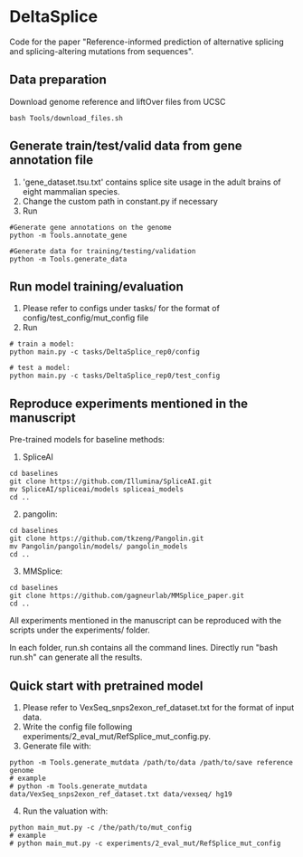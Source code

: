 # DeltaSplice
Code for the paper "Reference-informed prediction of alternative splicing and splicing-altering mutations from sequences". 

## Data preparation

Download genome reference and liftOver files from UCSC
>>>
    bash Tools/download_files.sh
>>>

## Generate train/test/valid data from gene annotation file

1. 'gene_dataset.tsu.txt' contains splice site usage in the adult brains of eight mammalian species.
2. Change the custom path in constant.py if necessary
3. Run
>>>
    #Generate gene annotations on the genome
    python -m Tools.annotate_gene

    #Generate data for training/testing/validation
    python -m Tools.generate_data
>>>

## Run model training/evaluation

1. Please refer to configs under tasks/ for the format of config/test_config/mut_config file
2. Run
>>>
    # train a model: 
    python main.py -c tasks/DeltaSplice_rep0/config

    # test a model: 
    python main.py -c tasks/DeltaSplice_rep0/test_config
>>>


## Reproduce experiments mentioned in the manuscript

Pre-trained models for baseline methods:

1. SpliceAI
>>>
    cd baselines
    git clone https://github.com/Illumina/SpliceAI.git
    mv SpliceAI/spliceai/models spliceai_models
    cd ..
>>>

2. pangolin:
>>>
    cd baselines
    git clone https://github.com/tkzeng/Pangolin.git
    mv Pangolin/pangolin/models/ pangolin_models
    cd ..
>>>

3. MMSplice: 
>>>
    cd baselines
    git clone https://github.com/gagneurlab/MMSplice_paper.git
    cd ..
>>>


All experiments mentioned in the manuscript can be reproduced with the scripts under the experiments/ folder.

In each folder, run.sh contains all the command lines. Directly run "bash run.sh" can generate all the results.

## Quick start with pretrained model
1. Please refer to VexSeq_snps2exon_ref_dataset.txt for the format of input data.
2. Write the config file following experiments/2_eval_mut/RefSplice_mut_config.py.
3. Generate file with:
>>>
    python -m Tools.generate_mutdata /path/to/data /path/to/save reference genome
    # example
    # python -m Tools.generate_mutdata data/VexSeq_snps2exon_ref_dataset.txt data/vexseq/ hg19 
>>>
4. Run the valuation with:
>>>
    python main_mut.py -c /the/path/to/mut_config
    # example
    # python main_mut.py -c experiments/2_eval_mut/RefSplice_mut_config
>>>
